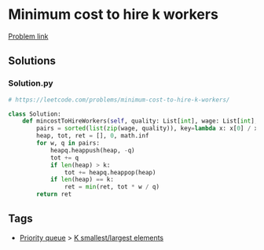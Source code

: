 # Minimum cost to hire k workers

[Problem link](https://leetcode.com/problems/minimum-cost-to-hire-k-workers/)

## Solutions


### Solution.py
```py
# https://leetcode.com/problems/minimum-cost-to-hire-k-workers/

class Solution:
    def mincostToHireWorkers(self, quality: List[int], wage: List[int], k: int) -> float:
        pairs = sorted(list(zip(wage, quality)), key=lambda x: x[0] / x[1])
        heap, tot, ret = [], 0, math.inf
        for w, q in pairs:
            heapq.heappush(heap, -q)
            tot += q
            if len(heap) > k:
                tot += heapq.heappop(heap)
            if len(heap) == k:
                ret = min(ret, tot * w / q)
        return ret
```
## Tags

* [Priority queue](/Collections/priority-queue.md#priority-queue) > [K smallest/largest elements](/Collections/priority-queue.md#k-smallest-largest-elements)
